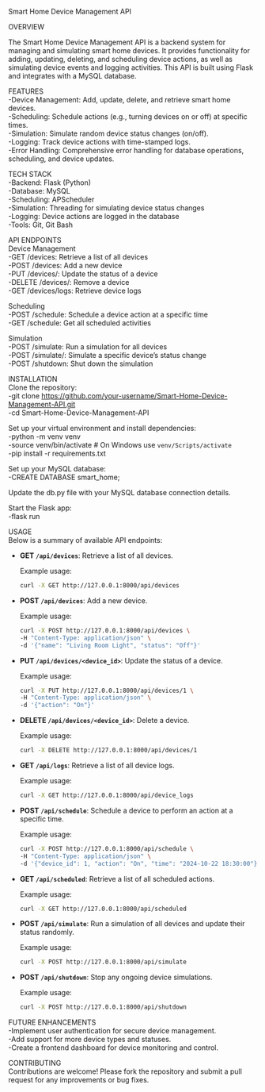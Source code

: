 Smart Home Device Management API


OVERVIEW

The Smart Home Device Management API is a backend system for managing and simulating smart home devices. It provides functionality for adding, updating, deleting, and scheduling device actions, as well as simulating device events and logging activities. This API is built using Flask and integrates with a MySQL database.


FEATURES  
-Device Management: Add, update, delete, and retrieve smart home devices.  
-Scheduling: Schedule actions (e.g., turning devices on or off) at specific times.  
-Simulation: Simulate random device status changes (on/off).  
-Logging: Track device actions with time-stamped logs.  
-Error Handling: Comprehensive error handling for database operations, scheduling, and device updates.  


TECH STACK  
-Backend: Flask (Python)  
-Database: MySQL  
-Scheduling: APScheduler  
-Simulation: Threading for simulating device status changes  
-Logging: Device actions are logged in the database  
-Tools: Git, Git Bash  


API ENDPOINTS  
 Device Management  
 -GET /devices: Retrieve a list of all devices  
 -POST /devices: Add a new device  
 -PUT /devices/<id>: Update the status of a device  
 -DELETE /devices/<id>: Remove a device  
 -GET /devices/logs: Retrieve device logs  

 Scheduling  
 -POST /schedule: Schedule a device action at a specific time  
 -GET /schedule: Get all scheduled activities  
 
 Simulation  
 -POST /simulate: Run a simulation for all devices  
 -POST /simulate/<id>: Simulate a specific device’s status change  
 -POST /shutdown: Shut down the simulation  


INSTALLATION  
 Clone the repository:  
 -git clone https://github.com/your-username/Smart-Home-Device-Management-API.git  
 -cd Smart-Home-Device-Management-API  

 Set up your virtual environment and install dependencies:  
  -python -m venv venv  
  -source venv/bin/activate  # On Windows use `venv/Scripts/activate`  
  -pip install -r requirements.txt  

 Set up your MySQL database:  
  -CREATE DATABASE smart_home;  

 Update the db.py file with your MySQL database connection details.  

 Start the Flask app:  
  -flask run  


USAGE  
Below is a summary of available API endpoints:  

   - **GET `/api/devices`**: Retrieve a list of all devices.
   
     Example usage:
     ```bash
     curl -X GET http://127.0.0.1:8000/api/devices
     ```

   - **POST `/api/devices`**: Add a new device.
     
     Example usage:
     ```bash
     curl -X POST http://127.0.0.1:8000/api/devices \
     -H "Content-Type: application/json" \
     -d '{"name": "Living Room Light", "status": "Off"}'
     ```

   - **PUT `/api/devices/<device_id>`**: Update the status of a device.
     
     Example usage:
     ```bash
     curl -X PUT http://127.0.0.1:8000/api/devices/1 \
     -H "Content-Type: application/json" \
     -d '{"action": "On"}'
     ```

   - **DELETE `/api/devices/<device_id>`**: Delete a device.
     
     Example usage:
     ```bash
     curl -X DELETE http://127.0.0.1:8000/api/devices/1
     ```

   - **GET `/api/logs`**: Retrieve a list of all device logs.
     
     Example usage:
     ```bash
     curl -X GET http://127.0.0.1:8000/api/device_logs
     ```

   - **POST `/api/schedule`**: Schedule a device to perform an action at a specific time.
     
     Example usage:
     ```bash
     curl -X POST http://127.0.0.1:8000/api/schedule \
     -H "Content-Type: application/json" \
     -d '{"device_id": 1, "action": "On", "time": "2024-10-22 18:30:00"}'
     ```

   - **GET `/api/scheduled`**: Retrieve a list of all scheduled actions.

     Example usage:
     ```bash
     curl -X GET http://127.0.0.1:8000/api/scheduled
     ```

   - **POST `/api/simulate`**: Run a simulation of all devices and update their status randomly.

     Example usage:
     ```bash
     curl -X POST http://127.0.0.1:8000/api/simulate
     ```

   - **POST `/api/shutdown`**: Stop any ongoing device simulations.

     Example usage:
     ```bash
     curl -X POST http://127.0.0.1:8000/api/shutdown
     ```

FUTURE ENHANCEMENTS  
-Implement user authentication for secure device management.  
-Add support for more device types and statuses.  
-Create a frontend dashboard for device monitoring and control.  


CONTRIBUTING  
Contributions are welcome! Please fork the repository and submit a pull request for any improvements or bug fixes.  
